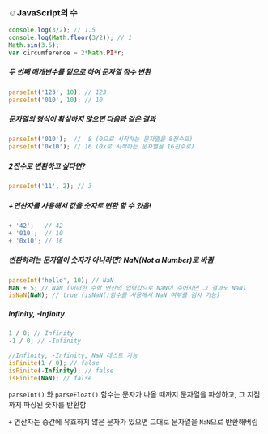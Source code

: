 ### ☺JavaScript의 수

```javascript
console.log(3/2); // 1.5
console.log(Math.floor(3/2)); // 1
Math.sin(3.5);
var circumference = 2*Math.PI*r;
```



##### 두 번째 매개변수를 밑으로 하여 문자열 정수 변환

```javascript
parseInt('123', 10); // 123
parseInt('010', 10); // 10
```



##### 문자열의 형식이 확실하지 않으면 다음과 같은 결과

```js
parseInt('010');  //  8 (0으로 시작하는 문자열을 8진수로)
parseInt('0x10'); // 16 (0x로 시작하는 문자열을 16진수로)
```



##### 2진수로 변환하고 싶다면?

```js
parseInt('11', 2); // 3
```



##### +연산자를 사용해서 값을 숫자로 변환 할 수 있음!

```js
+ '42';   // 42
+ '010';  // 10
+ '0x10'; // 16
```



##### 변환하려는 문자열이 숫자가 아니라면? NaN(Not a Number)로 바뀜

```js
parseInt('hello', 10); // NaN
NaN + 5; // NaN (어떠한 수학 연산의 입력값으로 NaN이 주어지면 그 결과도 NaN)
isNaN(NaN); // true (isNaN()함수를 사용해서 NaN 여부를 검사 가능)
```



##### Infinity, -Infinity

```js
1 / 0; // Infinity
-1 / 0; // -Infinity

//Infinity, -Infinity, NaN 테스트 가능
isFinite(1 / 0); // false
isFinite(-Infinity); // false
isFinite(NaN); // false
```



`parseInt()` 와 `parseFloat()` 함수는 문자가 나올 때까지 문자열을 파싱하고, 그 지점까지 파싱된 숫자를 반환함

`+` 연산자는 중간에 유효하지 않은 문자가 있으면 그대로 문자열을 `NaN`으로 반환해버림

